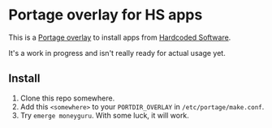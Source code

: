 # Portage overlay for HS apps

This is a [Portage overlay][overlay] to install apps from [Hardcoded Software][hs].

It's a work in progress and isn't really ready for actual usage yet.

## Install

1. Clone this repo somewhere.
2. Add this `<somewhere>` to your `PORTDIR_OVERLAY` in `/etc/portage/make.conf`.
3. Try `emerge moneyguru`. With some luck, it will work.

[overlay]: https://wiki.gentoo.org/wiki/Overlay
[hs]: http://www.hardcoded.net


